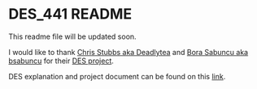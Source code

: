 # DES_441 README

This readme file will be updated soon.

I would like to thank [Chris Stubbs aka Deadlytea](https://github.com/deadlytea) and [Bora Sabuncu aka bsabuncu](https://github.com/bsabuncu) for their [DES project](https://github.com/deadlytea/DES). 


DES explanation and project document can be found on this [link](https://docs.google.com/document/d/1HJzOxgg4NoLYoduJlZlCj5-Yr4SIdRXddi1eEU7ysFI/edit?usp=sharing).
